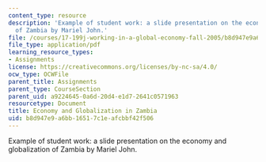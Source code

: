 ```yaml
---
content_type: resource
description: 'Example of student work: a slide presentation on the economy and globalization
  of Zambia by Mariel John.'
file: /courses/17-199j-working-in-a-global-economy-fall-2005/b8d947e9a6bb16517c1eafcbbf42f506_EconomyandGlobalizationinZambiapresentation.pdf
file_type: application/pdf
learning_resource_types:
- Assignments
license: https://creativecommons.org/licenses/by-nc-sa/4.0/
ocw_type: OCWFile
parent_title: Assignments
parent_type: CourseSection
parent_uid: a9224645-0a6d-20d4-e1d7-2641c0571963
resourcetype: Document
title: Economy and Globalization in Zambia
uid: b8d947e9-a6bb-1651-7c1e-afcbbf42f506
---
```

Example of student work: a slide presentation on the economy and globalization of Zambia by Mariel John.